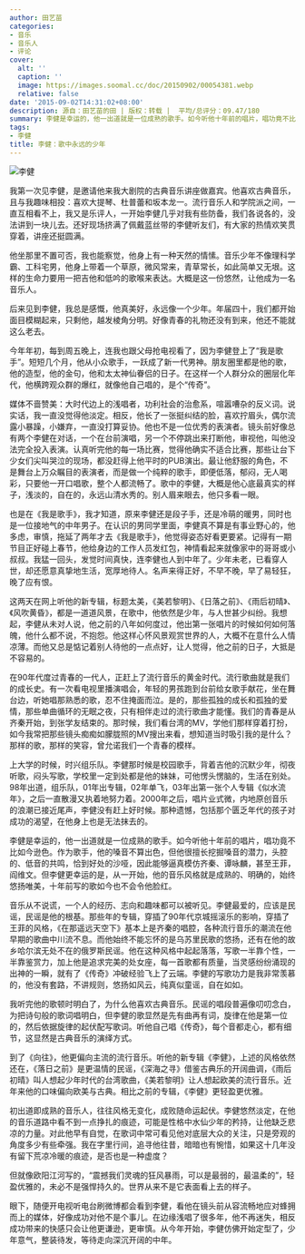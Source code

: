 ```yaml
---
author: 田艺苗
categories:
- 音乐
- 音乐人
- 评论
cover:
  alt: ''
  caption: ''
  image: https://images.soomal.cc/doc/20150902/00054381.webp
  relative: false
date: '2015-09-02T14:31:02+08:00'
description: 源自：田艺苗的田 | 版权：转载 |  平均/总评分：09.47/180
summary: 李健是幸运的，他一出道就是一位成熟的歌手。如今听他十年前的唱片，唱功竟不比如今逊色。作为歌手，他的嗓音不算出色，但他很擅长挖掘嗓音的潜力，头腔的、低音的共鸣，恰到好处的沙哑，因此能够逼真模仿齐秦、谭咏麟，甚至王菲，阎维文……
tags:
- 李健
title: 李健：歌中永远的少年
---
```


![李健](https://images.soomal.cc/doc/20150902/00054381.webp)





我第一次见李健，是邀请他来我大剧院的古典音乐讲座做嘉宾。他喜欢古典音乐，且与我趣味相投：喜欢大提琴、杜普蕾和坂本龙一。流行音乐人和学院派之间，一直互相看不上，我又是乐评人，一开始李健几乎对我有些防备，我们各说各的，没法讲到一块儿去。还好现场挤满了佩戴蓝丝带的李健听友们，有大家的热情欢笑贯穿着，讲座还挺圆满。

他坐那里不置可否，我也能察觉，他身上有一种天然的情愫。音乐少年不像理科学霸、工科宅男，他身上带着一个草原，微风常来，青草常长，如此简单又无垠。这样的生命力要用一把吉他和低吟的歌喉来表达。大概是这一份悠然，让他成为一名音乐人。

后来见到李健，我总是感慨，他真美好，永远像一个少年。年届四十，我们都开始面目模糊起来，只剩他，越发棱角分明。好像青春的礼物还没有到来，他还不能就这么老去。

今年年初，每到周五晚上，连我也跟父母抢电视看了，因为李健登上了“我是歌手”。短短几个月，他从小众歌手，一跃成了新一代男神。朋友圈里都是他的歌，他的造型，他的金句，他和太太神仙眷侣的日子。在这样一个人群分众的圈层化年代，他横跨观众群的爆红，就像他自己唱的，是个“传奇”。

媒体不啬赞美：大时代边上的浅唱者，功利社会的治愈系，喧嚣嘈杂的反义词。说实话，我一直没觉得他淡定。相反，他长了一张挺纠结的脸，喜欢拧眉头，偶尔流露小暴躁，小嫌弃，一直没打算妥协。他也不是一位优秀的表演者。镜头前好像总有两个李健在对话，一个在台前演唱，另一个不停跳出来打断他，审视他，叫他没法完全投入表演。认真听完他的每一场比赛，觉得他确实不适合比赛，那些让台下少女们尖叫哭泣的现场，都没赶得上他平时的PUB演出。最让他舒服的角色，不是舞台上万众瞩目的表演者，而是做一个纯粹的歌手，即便低落，郁闷，无人喝彩，只要他一开口唱歌，整个人都流畅了。歌中的李健，大概是他心底最真实的样子，浅淡的，自在的，永远山清水秀的。别人眉来眼去，他只多看一眼。

也是在《我是歌手》，我才知道，原来李健还是段子手，还是冷萌的暖男，同时也是一位接地气的中年男子。在认识的男同学里面，李健真不算是有事业野心的，他多虑，审慎，拖延了两年才去《我是歌手》，他觉得姿态好看更要紧。记得有一期节目正好碰上春节，他给身边的工作人员发红包，神情看起来就像家中的哥哥或小叔叔。我猛一回头，发觉时间真快，连李健也人到中年了。少年未老，已看穿人世，却还愿意真挚地生活，宽厚地待人。名声来得正好，不早不晚，早了易轻狂，晚了应有恨。

这两天在网上听他的新专辑，标题太美，《美若黎明》、《日落之前》、《雨后初晴》、《风吹黄昏》，都是一道道风景，在歌中，他依然是少年，与人世甚少纠纷。我想起，李健从未对人说，他之前的八年如何度过，他出第一张唱片的时候如何如何落魄，他什么都不说，不抱怨。他这样心怀风景观赏世界的人，大概不在意什么人情凉薄。而他又总是惦记着别人待他的一点点好，让人觉得，他之前的日子，大抵是不容易的。

在90年代度过青春的一代人，正赶上了流行音乐的黄金时代。流行歌曲就是我们的成长史。有一次看电视里播演唱会，年轻的男孩跑到台前给女歌手献花，坐在舞台边，听她唱那熟悉的歌，忍不住掩面而泣。是的，那些孤独的成长和孤独的爱情，那些单曲循环的无眠之夜，只有相伴走过的流行歌曲才能懂。我们的青春是从齐秦开始，到张学友结束的。那时候，我们看台湾的MV，学他们那样穿着打扮，如今我常把那些镜头痴痴如朦胧照的MV搜出来看，想知道当时吸引我的是什么？那样的歌，那样的笑容，曾允诺我们一个青春的模样。

上大学的时候，时兴组乐队。李健那时候是校园歌手，背着吉他的沉默少年，彻夜听歌，闷头写歌，学校里一定到处都是他的妹妹，可他愣头愣脑的，生活在别处。98年出道，组乐队，01年出专辑，02年单飞，03年出第一张个人专辑《似水流年》，之后一直散漫又执着地努力着。2000年之后，唱片业式微，内地原创音乐的浪潮已接近尾声，李健没有赶上好时候。那种遗憾，包括那个匮乏年代的孩子对成功的渴望，在他身上也是无法抹去的。

李健是幸运的，他一出道就是一位成熟的歌手。如今听他十年前的唱片，唱功竟不比如今逊色。作为歌手，他的嗓音不算出色，但他很擅长挖掘嗓音的潜力，头腔的、低音的共鸣，恰到好处的沙哑，因此能够逼真模仿齐秦、谭咏麟，甚至王菲，阎维文。但李健更幸运的是，从一开始，他的音乐风格就是成熟的、明确的，始终悠扬唯美，十年前写的歌如今也不会令他脸红。

音乐从不说谎，一个人的经历、志向和趣味都可以被听见。李健最爱的，应该是民谣，民谣是他的根基。那些年的专辑，穿插了90年代京城摇滚乐的影响，穿插了王菲的风格，《在那遥远天空下》基本上是齐秦的唱腔，各种流行音乐的潮流在他早期的歌曲中川流不息。而他始终不能忘怀的是乌苏里民歌的悠扬，还有在他的故乡哈尔滨无处不在的俄罗斯民谣。他在这种风格中起起落落，写歌一半靠个性，一半靠鉴赏力，加上他是追求完美的处女座，每一首歌都有质量，当灵感纷纷涌现的出神的一瞬，就有了《传奇》冲破经验飞上了云端。李健的写歌功力是我非常羡慕的，他没有套路，不讲规则，悠扬如风云，纯真似童谣，自在如如。

我听完他的歌顿时明白了，为什么他喜欢古典音乐。民谣的唱段普遍像叨叨念白，为把诗句般的歌词唱明白，但李健的歌显然是先有曲再有词，旋律在他是第一位的，然后依据旋律的起伏配写歌词。听他自己唱《传奇》，每个音都走心，都有细节，这显然是古典音乐的演绎方式。

到了《向往》，他更偏向主流的流行音乐。听他的新专辑《李健》，上述的风格依然还在，《落日之前》是更温情的民谣，《深海之寻》借鉴古典乐的开阔曲调，《雨后初晴》叫人想起少年时代的台湾歌曲，《美若黎明》让人想起欧美的流行音乐。近年来他的口味偏向欧美与古典。相比之前的专辑，《李健》更轻盈更优雅。

初出道即成熟的音乐人，往往风格无变化，成败随命运起伏。李健悠然淡定，在他的音乐道路中看不到一点挣扎的痕迹，可能是性格中水仙少年的矜持，让他缺乏悲凉的力量。对此他早有自觉，在歌词中常可看见他对底层大众的关注，只是旁观的角度多少有些牵强。我在字里行间，追寻他往昔，暗暗也有惋惜，如果这十几年没有留下荒凉冷暖的痕迹，是否也是一种虚度？

但就像欧阳江河写的，“震撼我们灵魂的狂风暴雨，可以是最弱的，最温柔的”，轻盈优雅的，未必不是强悍持久的。世界从来不是它表面看上去的样子。

眼下，随便开电视听电台刷微博都会看到李健，看他在镜头前从容流畅地应对蜂拥而上的媒体，好像成功对他不是个事儿。在边缘浅唱了很多年，他不再迷失，相反成功带来的快感只会让他更谦逊，更审慎。从今年开始，李健仿佛开始定型了，少年意气，整装待发，等待走向深沉开阔的中年。